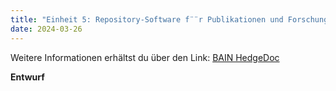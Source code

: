 ```yaml
---
title: "Einheit 5: Repository-Software f¨¨r Publikationen und Forschungsdaten"
date: 2024-03-26
---
```

Weitere Informationen erhältst du über den Link: 
<a href="https://pad.gwdg.de/JmDfo4JOSQuF12mGPmm7IA#">BAIN HedgeDoc</a>

**Entwurf**
